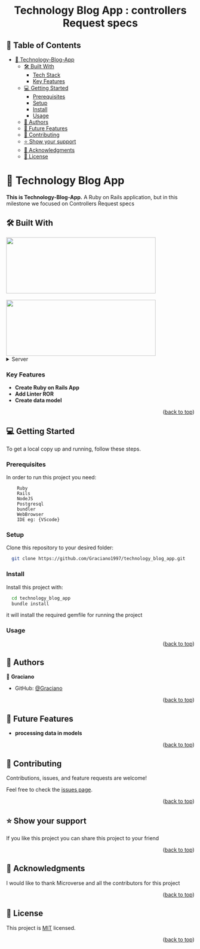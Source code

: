 <a name="readme-top"></a>

<div align="center">

<h1><b>Technology Blog App : controllers Request specs</b></h1>

</div>

<!-- TABLE OF CONTENTS -->

## 📗 Table of Contents

- [📖 Technology-Blog-App ](#technology-blog-app)
  - [🛠 Built With ](#built-with)
    - [Tech Stack ](#tech-stack)
    - [Key Features ](#key-features)
  - [💻 Getting Started ](#getting-started)
    - [Prerequisites](#prerequisites)
    - [Setup](#setup)
    - [Install](#install)
    - [Usage](#usage)
  - [👥 Authors ](#authors)
  - [🔭 Future Features ](#future-features)
  - [🤝 Contributing ](#contributing)
  - [⭐️ Show your support ](#️show-your-support)
  - [🙏 Acknowledgments ](#acknowledgments)
  - [📝 License ](#license)

<!-- PROJECT DESCRIPTION -->

# 📖 Technology Blog App <a name="technology-blog-app"></a>

<b>This is Technology-Blog-App.</b>
A Ruby on Rails application, but in this milestone we focused on Controllers Request specs

## 🛠 Built With <a name="built-with"></a>
<div >
<img src="https://res.cloudinary.com/practicaldev/image/fetch/s--233aRTvn--/c_imagga_scale,f_auto,fl_progressive,h_900,q_auto,w_1600/https://dev-to-uploads.s3.amazonaws.com/i/cpcr5w0kgl6j94tss7n9.png" width="400px" height="150px">
</div >
<br>
<div >
<img src="https://kinsta.com/wp-content/uploads/2022/02/postgres-logo.png" width="400px" height="150px">
</div >
<a name="tech-stack"></a>

<details>
  <summary>Server</summary>
    <li><a href="https://guides.rubyonrails.org/">Rails</a></li>
</details>

<!-- Features -->

### Key Features <a name="key-features"></a>

- **Create Ruby on Rails App**
- **Add Linter ROR**
- **Create data model**

<p align="right">(<a href="#readme-top">back to top</a>)</p>

<!-- GETTING STARTED -->

## 💻 Getting Started <a name="getting-started"></a>

To get a local copy up and running, follow these steps.

### Prerequisites

In order to run this project you need:

```
    Ruby
    Rails
    NodeJS
    Postgresql
    bundler
    WebBrowser
    IDE eg: {VScode}
```

### Setup

Clone this repository to your desired folder:

```bash
  git clone https://github.com/Graciano1997/technology_blog_app.git
```
### Install

Install this project with:

```bash
  cd technology_blog_app
  bundle install
```

it will install the required gemfile for running the project

### Usage

<p align="right">(<a href="#readme-top">back to top</a>)</p>

<!-- AUTHORS -->

## 👥 Authors <a name="author"></a>

👤 **Graciano**

- GitHub: [@Graciano](https://github.com/Graciano1997)


<p align="right">(<a href="#readme-top">back to top</a>)</p>

<!-- FUTURE FEATURES -->

## 🔭 Future Features <a name="future-features"></a>

- **processing data in models**

<p align="right">(<a href="#readme-top">back to top</a>)</p>

<!-- CONTRIBUTING -->

## 🤝 Contributing <a name="contributing"></a>

Contributions, issues, and feature requests are welcome!

Feel free to check the [issues page](https://github.com/Graciano1997/technology_blog_app/issues).

<p align="right">(<a href="#readme-top">back to top</a>)</p>

<!-- SUPPORT -->

## ⭐️ Show your support <a name="support"></a>

If you like this project you can share this project to your friend

<p align="right">(<a href="#readme-top">back to top</a>)</p>

<!-- ACKNOWLEDGEMENTS -->

## 🙏 Acknowledgments <a name="acknowledgements"></a>

I would like to thank Microverse and all the contributors for this project

<p align="right">(<a href="#readme-top">back to top</a>)</p>

<!-- LICENSE -->

## 📝 License <a name="license"></a>

This project is [MIT](./LICENSE) licensed.

<p align="right">(<a href="#readme-top">back to top</a>)</p>